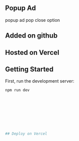## Popup Ad
popup ad
pop close option

## Added on github

## Hosted on Vercel

## Getting Started

First, run the development server:

```bash
npm run dev









## Deploy on Vercel


